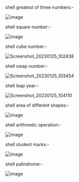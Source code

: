 shell greatest of three numbers:-

![image](https://user-images.githubusercontent.com/113373588/214482210-c281cf22-9fe2-489b-8ea5-2a76a2130cbb.png)

shell square number:-

![image](https://user-images.githubusercontent.com/113373588/214482494-89980fe3-b778-4f13-b95d-eea258cf512b.png)

shell cube number:-

![Screenshot_20230125_102438](https://user-images.githubusercontent.com/113373588/214483091-8e31f75b-167e-40ef-b5c6-46abd3c9aa0a.png)

shell swap number:-

![Screenshot_20230125_103454](https://user-images.githubusercontent.com/113373588/214484653-01097a7a-d8aa-4970-9b5b-a0fbad8854f5.png)

shell leap year:-

![Screenshot_20230125_104110](https://user-images.githubusercontent.com/113373588/214484900-96f9498d-1371-49c2-90b5-862f25fe43aa.png)

shell area of different shapes:-

![image](https://user-images.githubusercontent.com/113373588/214486297-58e1bf2a-00e4-4e0c-90ac-e9ff154fa59a.png)

shell arithmetic operation:-

![image](https://user-images.githubusercontent.com/113373588/214488146-a612bb66-82b2-4405-82aa-4e63875a7deb.png)

shell student marks:-

![image](https://user-images.githubusercontent.com/113373588/214490401-5246adf0-685e-43d2-a290-521e397c0933.png)

shell palindrome:-

![image](https://user-images.githubusercontent.com/113373588/214511939-93ebe6ea-401a-4662-bc5b-b8a3a77d77a4.png)
